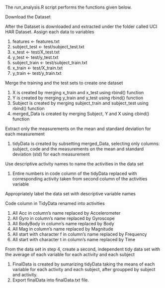 The run_analysis.R script performs the functions given below.

Download the Dataset

After the Dataset is downloaded and extracted under the folder called UCI HAR Dataset. Assign each data to variables

1. features <- features.txt
2. subject_test <- test/subject_test.txt
3. x_test <- test/X_test.txt
4. y_test <- test/y_test.txt
5. subject_train <- test/subject_train.txt
6. x_train <- test/X_train.txt
7. y_train <- test/y_train.txt

Merge the training and the test sets to create one dataset

1. X is created by merging x_train and x_test using rbind() function
2. Y is created by merging y_train and y_test using rbind() function
3. Subject is created by merging subject_train and subject_test using rbind() function
4. merged_Data is created by merging Subject, Y and X using cbind() function

Extract only the measurements on the mean and standard deviation for each measurement

1. tidyData is created by subsetting merged_Data, selecting only columns: subject, code and the measurements on the mean and standard deviation (std) for each measurement

Use descriptive activity names to name the activities in the data set

1. Entire numbers in code column of the tidyData replaced with corresponding activity taken from second column of the activities variable

Appropriately label the data set with descriptive variable names

Code column in TidyData renamed into activities

1. All Acc in column’s name replaced by Accelerometer
2. All Gyro in column’s name replaced by Gyroscope
3. All BodyBody in column’s name replaced by Body
4. All Mag in column’s name replaced by Magnitude
5. All start with character f in column’s name replaced by Frequency
6. All start with character t in column’s name replaced by Time

From the data set in step 4, create a second, independent tidy data set with the average of each variable for each activity and each subject

1. FinalData is created by sumarizing tidyData taking the means of each variable for each activity and each subject, after groupped by subject and activity.
2. Export finalData into finalData.txt file.
